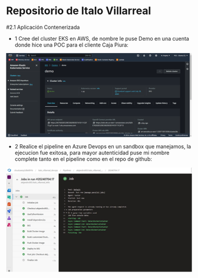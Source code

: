 # Repositorio de Italo Villarreal

#2.1 Aplicación Contenerizada
- 1 Cree del cluster EKS en AWS, de nombre le puse Demo en una cuenta donde hice una POC para el cliente Caja Piura:

<p align="center">
    <img src="https://github.com/alejandro003/italo_villarreal_tello/blob/italo-villarreal/Images/Imagen1.png">
</p>

- 2 Realice el pipeline en Azure Devops en un sandbox que manejamos, la ejecucion fue exitosa, para mayor autenticidad puse mi nombre complete tanto en el pipeline como en el repo de github:

<p align="center">
    <img src="https://github.com/alejandro003/italo_villarreal_tello/blob/italo-villarreal/Images/Imagen2.jpg">
</p>
